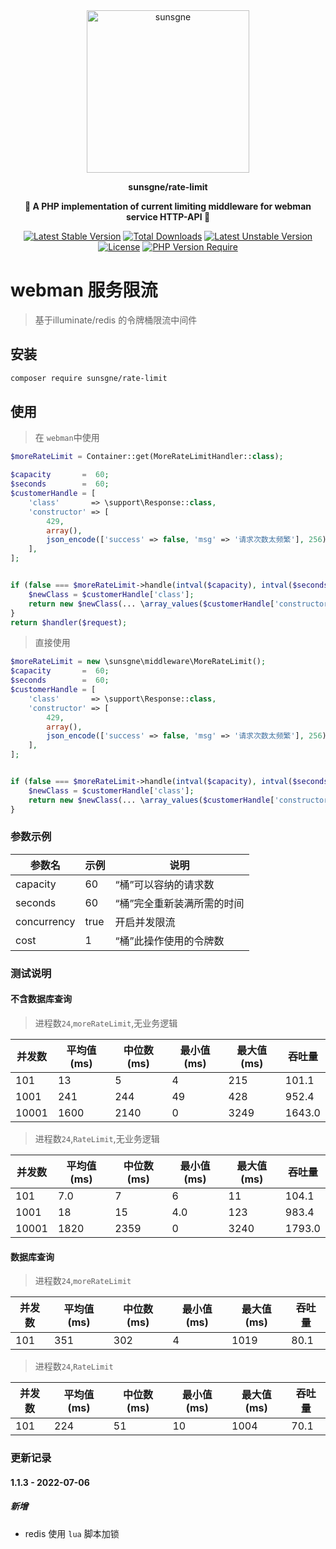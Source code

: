 <div align="center" style="border-radius: 50px">
    <img width="260px"  src="https://cdn.nine1120.cn/logo-i.png" alt="sunsgne">
</div>

**<p align="center">sunsgne/rate-limit</p>**

**<p align="center">🐬 A PHP implementation of current limiting middleware for webman service HTTP-API 🐬</p>**

<div align="center">
    
[![Latest Stable Version](http://poser.pugx.org/sunsgne/rate-limit/v)](https://packagist.org/packages/sunsgne/rate-limit)
[![Total Downloads](http://poser.pugx.org/sunsgne/rate-limit/downloads)](https://packagist.org/packages/sunsgne/rate-limit)
[![Latest Unstable Version](http://poser.pugx.org/sunsgne/rate-limit/v/unstable)](https://packagist.org/packages/sunsgne/rate-limit)
[![License](http://poser.pugx.org/sunsgne/rate-limit/license)](https://packagist.org/packages/sunsgne/rate-limit)
[![PHP Version Require](http://poser.pugx.org/sunsgne/rate-limit/require/php)](https://packagist.org/packages/sunsgne/rate-limit)
    
</div>

# webman 服务限流

> 基于illuminate/redis 的令牌桶限流中间件

## 安装

```sh
composer require sunsgne/rate-limit
```

## 使用
> 在 `webman`中使用
```php
$moreRateLimit = Container::get(MoreRateLimitHandler::class);

$capacity       =  60;
$seconds        =  60;
$customerHandle = [
    'class'       => \support\Response::class,
    'constructor' => [
        429,
        array(),
        json_encode(['success' => false, 'msg' => '请求次数太频繁'], 256),
    ],
];


if (false === $moreRateLimit->handle(intval($capacity), intval($seconds))) {
    $newClass = $customerHandle['class'];
    return new $newClass(... \array_values($customerHandle['constructor']));
}
return $handler($request);
```

> 直接使用
```php
$moreRateLimit = new \sunsgne\middleware\MoreRateLimit();
$capacity       =  60;
$seconds        =  60;
$customerHandle = [
    'class'       => \support\Response::class,
    'constructor' => [
        429,
        array(),
        json_encode(['success' => false, 'msg' => '请求次数太频繁'], 256),
    ],
];


if (false === $moreRateLimit->handle(intval($capacity), intval($seconds))) {
    $newClass = $customerHandle['class'];
    return new $newClass(... \array_values($customerHandle['constructor']));
}
```
### 参数示例
| 参数名  | 示例  |  说明 |
| -------- |-----| ----- |
| capacity | 60  | “桶”可以容纳的请求数 |
| seconds | 60  | “桶”完全重新装满所需的时间 |
| concurrency | true  | 开启并发限流 |
| cost | 1   | “桶”此操作使用的令牌数 |


### 测试说明
#### 不含数据库查询

> 进程数`24`,`moreRateLimit`,无业务逻辑


| 并发数    | 平均值(ms) | 中位数(ms) | 最小值(ms) | 最大值(ms) | 吞吐量    |
|--------|---------|---------|---------|---------|--------|
| 101    | 13      | 5       | 4       | 215     | 101.1  |
| 1001   | 241     | 244     | 49      | 428     | 952.4  |
| 10001  | 1600    | 2140    | 0       | 3249    | 1643.0 |


> 进程数`24`,`RateLimit`,无业务逻辑


| 并发数    | 平均值(ms) | 中位数(ms) | 最小值(ms) | 最大值(ms) | 吞吐量    |
|--------|---------|---------|---------|---------|--------|
| 101    | 7.0     | 7       | 6       | 11      | 104.1  |
| 1001   | 18      | 15      | 4.0     | 123     | 983.4  |
| 10001  | 1820    | 2359    | 0       | 3240    | 1793.0 |

#### 数据库查询

> 进程数`24`,`moreRateLimit`


| 并发数    | 平均值(ms) | 中位数(ms) | 最小值(ms) | 最大值(ms) | 吞吐量    |
|--------|---------|---------|---------|---------|--------|
| 101    | 351     | 302     | 4       | 1019    | 80.1   |



> 进程数`24`,`RateLimit`


| 并发数    | 平均值(ms) | 中位数(ms) | 最小值(ms) | 最大值(ms) | 吞吐量    |
|--------|---------|---------|---------|---------|--------|
| 101    | 224     | 51      | 10      | 1004    | 70.1   |


### 更新记录
#### 1.1.3 - 2022-07-06
##### 新增
- redis 使用 `lua` 脚本加锁


